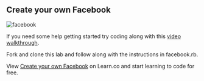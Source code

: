 

## Create your own Facebook

![facebook](http://media1.giphy.com/media/147FTGQYiLBWDu/200.gif)

If you need some help getting started try coding along with this <a href="http://player.vimeo.com/external/114567840.sd.mp4?s=501b2eda8a374e42366571973af128b6" target="_blank">video walkthrough</a>.

Fork and clone this lab and follow along with the instructions in facebook.rb.


<p data-visibility='hidden'>View <a href='https://learn.co/lessons/hs-facebook-code-challenge' title='Create your own Facebook'>Create your own Facebook</a> on Learn.co and start learning to code for free.</p>
